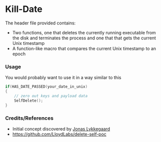 # Kill-Date

The header file provided contains:

- Two functions, one that deletes the currently running executable from the disk and terminates the process and one that that gets the current Unix timestamp
- A function-like macro that compares the current Unix timestamp to an epoch

### Usage

You would probably want to use it in a way similar to this

```C
if(HAS_DATE_PASSED(your_date_in_unix)
{
    // zero out keys and payload data
    SelfDelete();
}
```

### Credits/References

- Initial concept discovered by [Jonas Lykkegaard](https://twitter.com/jonasLyk)
- https://github.com/LloydLabs/delete-self-poc
